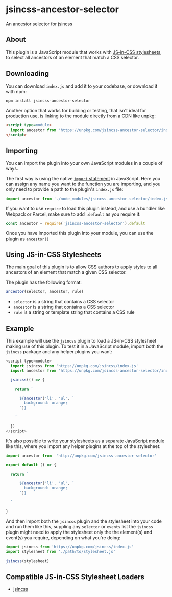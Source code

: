 # jsincss-ancestor-selector

An ancestor selector for jsincss

## About

This plugin is a JavaScript module that works with [JS-in-CSS stylesheets](https://responsive.style/theory/what-is-a-jic-stylesheet.html), to select all ancestors of an element that match a CSS selector.

## Downloading

You can download `index.js` and add it to your codebase, or download it with npm:

```bash
npm install jsincss-ancestor-selector
```

Another option that works for building or testing, that isn't ideal for production use, is linking to the module directly from a CDN like unpkg:

```html
<script type=module>
  import ancestor from 'https://unpkg.com/jsincss-ancestor-selector/index.js'
</script>
```

## Importing

You can import the plugin into your own JavaScript modules in a couple of ways.

The first way is using the native [`import` statement](https://developer.mozilla.org/en-US/docs/Web/JavaScript/Reference/Statements/import) in JavaScript. Here you can assign any name you want to the function you are importing, and you only need to provide a path to the plugin's `index.js` file:

```js
import ancestor from './node_modules/jsincss-ancestor-selector/index.js'
```

If you want to use `require` to load this plugin instead, and use a bundler like Webpack or Parcel, make sure to add `.default` as you require it:

```js
const ancestor = require('jsincss-ancestor-selector').default
```

Once you have imported this plugin into your module, you can use the plugin as `ancestor()`

## Using JS-in-CSS Stylesheets

The main goal of this plugin is to allow CSS authors to apply styles to all ancestors of an element that match a given CSS selector.

The plugin has the following format:

```js
ancestor(selector, ancestor, rule)
```

- `selector` is a string that contains a CSS selector
- `ancestor` is a string that contains a CSS selector
- `rule` is a string or template string that contains a CSS rule

## Example

This example will use the `jsincss` plugin to load a JS-in-CSS stylesheet making use of this plugin. To test it in a JavaScript module, import both the `jsincss` package and any helper plugins you want:

```js
<script type=module>
  import jsincss from 'https://unpkg.com/jsincss/index.js'
  import ancestor from 'https://unpkg.com/jsincss-ancestor-selector/index.js'

  jsincss(() => {

    return `

      ${ancestor('li', 'ul', `
        background: orange;
      `)}

    `

  })
</script>
```

It's also possible to write your stylesheets as a separate JavaScript module like this, where you import any helper plugins at the top of the stylesheet:

```js
import ancestor from  'http://unpkg.com/jsincss-ancestor-selector'

export default () => {

  return `

      ${ancestor('li', 'ul', `
        background: orange;
      `)}

  `

}
```

And then import both the `jsincss` plugin and the stylesheet into your code and run them like this, suppling any `selector` or `events` list the `jsincss` plugin might need to apply the stylesheet only the the element(s) and event(s) you require, depending on what you're doing:

```js
import jsincss from 'https://unpkg.com/jsincss/index.js'
import stylesheet from './path/to/stylesheet.js'

jsincss(stylesheet)
```

## Compatible JS-in-CSS Stylesheet Loaders

- [jsincss](https://github.com/tomhodgins/jsincss)